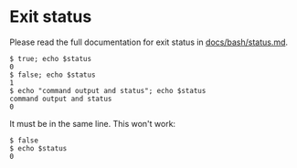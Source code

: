 # Exit status

Please read the full documentation for exit status in 
[docs/bash/status.md](../bash/status.md).

    $ true; echo $status
    0
    $ false; echo $status
    1
    $ echo "command output and status"; echo $status
    command output and status
    0

It must be in the same line. This won't work:

    $ false
    $ echo $status
    0
